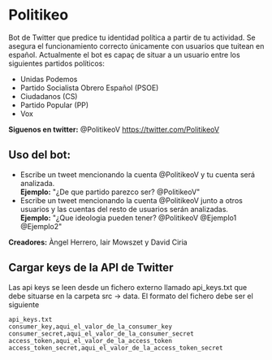 # Politikeo
Bot de Twitter que predice tu identidad política a partir de tu actividad. Se asegura el funcionamiento correcto únicamente con usuarios que tuitean en español. Actualmente el bot es capaç de situar a un usuario entre los siguientes partidos políticos:
- Unidas Podemos
- Partido Socialista Obrero Español (PSOE)
- Ciudadanos (CS)
- Partido Popular (PP)
- Vox

**Siguenos en twitter:** @PolitikeoV https://twitter.com/PolitikeoV

## Uso del bot:
- Escribe un tweet mencionando la cuenta @PolitikeoV y tu cuenta será analizada.<br>
**Ejemplo:** "¿De que partido parezco ser? @PolitikeoV"
- Escribe un tweet mencionando la cuenta @PolitikeoV junto a otros usuarios y las cuentas del resto de usuarios serán analizadas.<br>
**Ejemplo:** "¿Que ideologia pueden tener? @PolitikeoV @Ejemplo1 @Ejemplo2"

**Creadores:** Àngel Herrero, Iair Mowszet y David Ciria

## Cargar keys de la API de Twitter

Las api keys se leen desde un fichero externo llamado api_keys.txt que debe situarse en la carpeta src → data. El formato del fichero debe ser el siguiente
~~~
api_keys.txt
consumer_key,aqui_el_valor_de_la_consumer_key
consumer_secret,aqui_el_valor_de_la_consumer_secret
access_token,aqui_el_valor_de_la_access_token
access_token_secret,aqui_el_valor_de_la_access_token_secret
~~~


